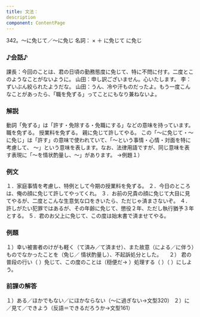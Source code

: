 ```yaml
---
title: 文法：
description
component: ContentPage
---
```



342。～に免じて／～に免じ
名詞： × ＋ に免じて に免じ
### ♪会話♪
課長：今回のことは、君の日頃の勤務態度に免じて、特に不問に付す。二度とこのようなことがないように。 山田：申し訳ございません。心いたします。
李：ずいぶん絞られたようだな。
山田：うん、冷や汗ものだったよ。もう一度こんなことがあったら、「職を免ずる」ってことにもなり兼ねないよ。
### 解説
動詞「免ずる」は「許す・免除する・免職にする」などの意味を持っています。
職を免ずる。
授業料を免ずる。
親に免じて許してやる。 この「～に免じて・～に免じ」は「許す」の意味で使われていて、「～という事情・心情・対面を特に考慮して、
～」という意味を表します。なお、法律用語ですが、同じ意味を表す表現に「～を情状酌量し、～」があります。
→例題１）
### 例文
１．家庭事情を考慮し、特例として今期の授業料を免ずる。
２．今日のところは、俺の顔に免じて許してやってくれ。
３．お前の兄貴の顔に免じて大目に見てやるが、二度とこんな生意気な口をきいたら、ただじゃ済まさないぞ。
４．許しがたい犯罪ではあるが、その年齢に免じて、懲役２年、ただし執行猶予３年とする。
５．君のお父上に免じて、この度は始末書で済ませてやる。
### 例題
１）幸い被害者のけがも軽く（て済み／て済ませ）、また故意（による／に伴う）ものでなかったことを（免じ／
情状酌量し）、不起訴処分とした。    
２） 君の普段の行い（ ）免じて、この度のことは（穏便だ→ ）処理する（ ）（ ）にしよう。
### 前課の解答
１）ある／ほかでもない／にほかならない（～に過ぎない→文型320）
２）に／見て／できよう（反語＝できるだろうか→文型161）
